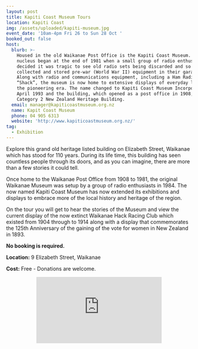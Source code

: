 ```yaml
---
layout: post
title: Kapiti Coast Museum Tours
location: Kapiti Coast
img: /assets/uploaded/kapiti-museum.jpg
event_date: '10am-4pm Fri 26 to Sun 28 Oct '
booked_out: false
host:
  blurb: >-
    Housed in the old Waikanae Post Office is the Kapiti Coast Museum. Its
    nucleus began at the end of 1981 when a small group of radio enthusiasts
    decided it was tragic to see old radio sets being discarded and so they
    collected and stored pre-war (World War II) equipment in their garages.
    Along with radio and communications equipment, including a Ham Radio
    “Shack”, the museum is now home to extensive displays of everyday life from
    the pioneering era. The name changed to Kapiti Coast Museum Incorporated in
    April 1993 and the building, which opened as a post office in 1908, is now a
    Category 2 New Zealand Heritage Building.
  email: manager@kapiticoastmuseum.org.nz
  name: Kapit Coast Museum
  phone: 04 905 6313
  website: 'http://www.kapiticoastmuseum.org.nz/'
tag:
  - Exhibition
---
```

Explore this grand old heritage listed building on Elizabeth Street, Waikanae which has stood for 110 years. During its life time, this building has seen countless people through its doors, and as you can imagine, there are more than a few stories it could tell.

Once home to the Waikanae Post Office from 1908 to 1981, the original Waikanae Museum was setup by a group of radio enthusiasts in 1984. The now named Kapiti Coast Museum has now extended its exhibitions and displays to embrace more of the local history and heritage of the region.

On the tour you will get to hear the stories of the Museum and view the current display of the now extinct Waikanae Hack Racing Club which existed from 1904 through to 1914 along with a display that commemorates the 125th Anniversary of the gaining of the vote for women in New Zealand in 1893.

**No booking is required.**

**Location:** 9 Elizabeth Street, Waikanae 

**Cost:** Free - Donations are welcome.

<center><iframe src="https://www.facebook.com/plugins/page.php?href=https%3A%2F%2Fwww.facebook.com%2Fkapiticoastmuseum%2F&tabs=header&width=340&height=180&small_header=false&adapt_container_width=true&hide_cover=false&show_facepile=true&appId" width="340" height="180" style="border:none;overflow:hidden" scrolling="no" frameborder="0" allowTransparency="true" allow="encrypted-media"></iframe></center>
